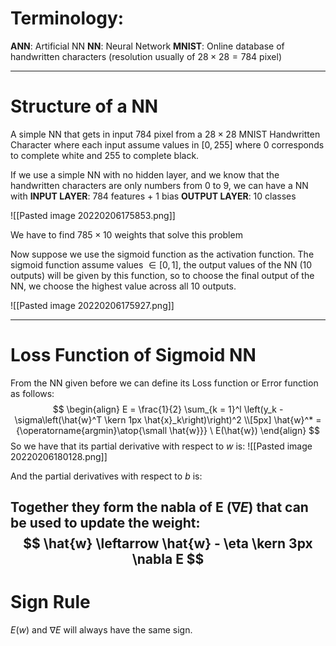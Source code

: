 # Terminology:
**ANN**: Artificial NN
**NN**: Neural Network
**MNIST**: Online database of handwritten characters (resolution usually of $28 \times 28 = 784$ pixel)

---
# Structure of a NN
A simple NN that gets in input $784$ pixel from a $28 \times 28$ MNIST Handwritten Character where each input assume values in $[0, 255]$ where $0$ corresponds to complete white and $255$ to complete black.

If we use a simple NN with no hidden layer, and we know that the handwritten characters are only numbers from 0 to 9, we can have a NN with 
**INPUT LAYER**: 784 features + 1 bias 
**OUTPUT LAYER**: 10 classes

![[Pasted image 20220206175853.png]]
 
We have to find $785 \times 10$ weights that solve this problem

Now suppose we use the sigmoid function as the activation function.
The sigmoid function assume values $\in [0, 1]$, the output values of the NN (10 outputs) will be given by this function, so to choose the final output of the NN, we choose the highest value across all 10 outputs.

![[Pasted image 20220206175927.png]]

---
# Loss Function of Sigmoid NN
From the NN given before we can define its Loss function or Error function as follows:
$$
\begin{align}
E = \frac{1}{2} \sum_{k = 1}^l \left(y_k - \sigma\left(\hat{w}^T \kern 1px \hat{x}_k\right)\right)^2
\\[5px]
\hat{w}^* = {\operatorname{argmin}\atop{\small \hat{w}}} \ E(\hat{w})
\end{align}
$$
So we have that its partial derivative with respect to $w$ is:
![[Pasted image 20220206180128.png]]

And the partial derivatives with respect to $b$ is:

Together they form the nabla of E ($\nabla E$) that can be used to update the weight:
$$
\hat{w} \leftarrow \hat{w} - \eta \kern 3px \nabla E
$$
---
# Sign Rule
$E(w)$ and $\nabla E$ will always have the same sign.